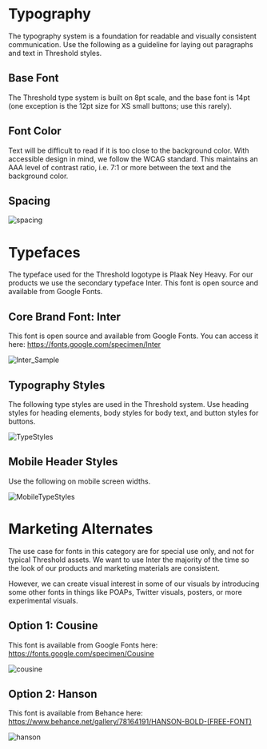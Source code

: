 # Typography

The typography system is a foundation for readable and visually consistent communication. Use the following as a guideline for laying out paragraphs and text in Threshold styles.

## Base Font

The Threshold type system is built on 8pt scale, and the base font is 14pt (one exception is the 12pt size for XS small buttons; use this rarely).

## Font Color

Text will be difficult to read if it is too close to the background color. With accessible design in mind, we follow the WCAG standard. This maintains an AAA level of contrast ratio, i.e. 7:1 or more between the text and the background color.

## Spacing

![spacing](https://user-images.githubusercontent.com/57226633/195710672-98fa79f3-1c17-46fd-b401-dd558432e372.png)

# Typefaces

The typeface used for the Threshold logotype is Plaak Ney Heavy. For our products we use the secondary typeface Inter. This font is open source and available from Google Fonts.

## Core Brand Font: Inter

This font is open source and available from Google Fonts. You can access it here: https://fonts.google.com/specimen/Inter

![Inter_Sample](https://user-images.githubusercontent.com/57226633/195709357-0031ee82-afd8-4673-bce2-32ceb16caca8.png)

## Typography Styles

The following type styles are used in the Threshold system. Use heading styles for heading elements, body styles for body text, and button styles for buttons.

![TypeStyles](https://user-images.githubusercontent.com/57226633/195709389-12e2df47-52c9-4c64-8f9a-71172115e747.png)

## Mobile Header Styles

Use the following on mobile screen widths.

![MobileTypeStyles](https://user-images.githubusercontent.com/57226633/195709412-e51ad1bf-6cc9-4e90-9e06-df838cbaa855.png)

# Marketing Alternates

The use case for fonts in this category are for special use only, and not for typical Threshold assets. We want to use Inter the majority of the time so the look of our products and marketing materials are consistent.

However, we can create visual interest in some of our visuals by introducing some other fonts in things like POAPs, Twitter visuals, posters, or more experimental visuals.

## Option 1: Cousine

This font is available from Google Fonts here: https://fonts.google.com/specimen/Cousine

![cousine](https://user-images.githubusercontent.com/57226633/195710723-1b927309-461e-45bb-adb9-ae5b659bba03.png)

## Option 2: Hanson

This font is available from Behance here: https://www.behance.net/gallery/78164191/HANSON-BOLD-(FREE-FONT)

![hanson](https://user-images.githubusercontent.com/57226633/195710797-593ff793-214d-441a-9195-9f6ff2692b6a.png)
